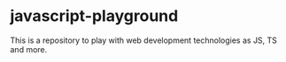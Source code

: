 # javascript-playground
This is a repository to play with web development technologies as JS, TS and more.
